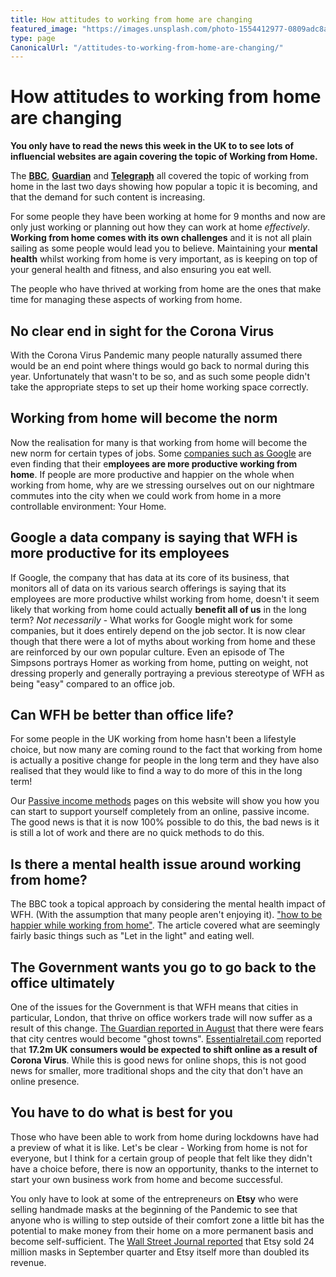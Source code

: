 ```yaml
---
title: How attitudes to working from home are changing
featured_image: "https://images.unsplash.com/photo-1554412977-0809adc8a1b4?ixlib=rb-1.2.1&ixid=eyJhcHBfaWQiOjEyMDd9&auto=format&fit=crop&w=1350&q=80"
type: page
CanonicalUrl: "/attitudes-to-working-from-home-are-changing/"
---
```


# How attitudes to working from home are changing

**You only have to read the news this week in the UK to to see lots of influencial websites are again covering the topic of Working from Home.**

The **[BBC](https://www.bbc.co.uk/news/uk-54886125)**, **[Guardian](https://www.theguardian.com/commentisfree/2020/nov/18/working-from-home-living-coronavirus-remote)** and **[Telegraph](https://www.telegraph.co.uk/technology/2020/11/19/google-employees-productive-working-home/)** all covered the topic of working from home in the last two days showing how popular a topic it is becoming, and that the demand for such content is increasing.

For some people they have been working at home for 9 months and now are only just working or planning out how they can work at home *effectively*.  **Working from home comes with its own challenges** and it is not all plain sailing as some people would lead you to believe.  Maintaining your **mental health** whilst working from home is very important, as is keeping on top of your general health and fitness, and also ensuring you eat well.  

The people who have thrived at working from home are the ones that make time for managing these aspects of working from home.

## No clear end in sight for the Corona Virus

With the Corona Virus Pandemic many people naturally assumed there would be an end point where things would go back to normal during this year.  Unfortunately that wasn't to be so, and as such some people didn't take the appropriate steps to set up their home working space correctly.

## Working from home will become the norm

Now the realisation for many is that working from home will become the new norm for certain types of jobs.  Some [companies such as Google](https://www.telegraph.co.uk/technology/2020/11/19/google-employees-productive-working-home/) are even finding that their e**mployees are more productive working from home**.  If people are more productive and happier on the whole when working from home, why are we stressing ourselves out on our nightmare commutes into the city when we could work from home in a more controllable environment: Your Home.  

## Google a data company is saying that WFH is more productive for its employees

If Google, the company that has data at its core of its business, that monitors all of data on its various search offerings is saying that its employees are more productive whilst working from home, doesn't it seem likely that working from home could actually **benefit all of us** in the long term?  *Not necessarily* - What works for Google might work for some companies, but it does entirely depend on the job sector.  It is now clear though that there were a lot of myths about working from home and these are reinforced by our own popular culture.  Even an episode of The Simpsons portrays Homer as working from home, putting on weight, not dressing properly and generally portraying a previous stereotype of WFH as being "easy" compared to an office job.

## Can WFH be better than office life?

For some people in the UK working from home hasn't been a lifestyle choice, but now many are coming round to the fact that working from home is actually a positive change for people in the long term and they have also realised that they would like to find a way to do more of this in the long term!  

Our [Passive income methods](https://workathomechoice.com/how-to-make-passive-income/) pages on this website will show you how you can start to support yourself completely from an online, passive income.  The good news is that it is now 100% possible to do this, the bad news is it is still a lot of work and there are no quick methods to do this.

## Is there a mental health issue around working from home?

The BBC took a topical approach by considering the mental health impact of WFH. (With the assumption that many people aren't enjoying it). ["how to be happier while working from home"](https://www.bbc.co.uk/news/uk-54886125).  The article covered what are seemingly fairly basic things such as "Let in the light" and eating well.

## The Government wants you go to go back to the office ultimately

One of the issues for the Government is that WFH means that cities in particular, London, that thrive on office workers trade will now suffer as a result of this change.  [The Guardian reported in August](https://www.theguardian.com/world/2020/aug/28/media-blitz-to-get-workers-back-to-offices-amid-pandemic) that there were fears that city centres would become "ghost towns".  [Essentialretail.com](https://www.essentialretail.com/news/uk-consumers-shift-online/) reported that **17.2m UK consumers would be expected to shift online as a result of Corona Virus**.  While this is good news for online shops, this is not good news for smaller, more traditional shops and the city that don't have an online presence.

## You have to do what is best for you

Those who have been able to work from home during lockdowns have had a preview of what it is like.  Let's be clear - Working from home is not for everyone, but I think for a certain group of people that felt like they didn't have a choice before, there is now an opportunity, thanks to the internet to start your own business work from home and become successful.

You only have to look at some of the entrepreneurs on **Etsy** who were selling handmade masks at the beginning of the Pandemic to see that anyone who is willing to step outside of their comfort zone a little bit has the potential to make money from their home on a more permanent basis and become self-sufficient.  The [Wall Street Journal reported](https://www.wsj.com/articles/etsy-sales-lifted-by-demand-for-face-masks-11603925874) that Etsy sold 24 million masks in September quarter and Etsy itself more than doubled its revenue.
